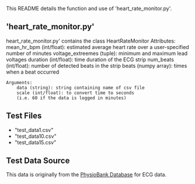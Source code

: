 This README details the function and use of 'heart_rate_monitor.py'.

## 'heart_rate_monitor.py'
heart_rate_monitor.py' contains the class HeartRateMonitor
    Attributes:
        mean_hr_bpm (int/float): estimated average heart rate over a user-specified number of minutes
        voltage_extreemes (tuple): minimum and maximum lead voltages
        duration (int/float): time duration of the ECG strip
        num_beats (int/float): number of detected beats in the strip
        beats (numpy array): times when a beat occurred
        
    Arguments: 
        data (string): string containing name of csv file
        scale (int/float): to convert time to seconds
        (i.e. 60 if the data is logged in minutes)

## Test Files
* "test_data1.csv"
* "test_data10.csv"
* "test_data15.csv"

## Test Data Source
This data is originally from the [PhysioBank
Database](https://physionet.org/physiobank/database/#ecg) for ECG data.